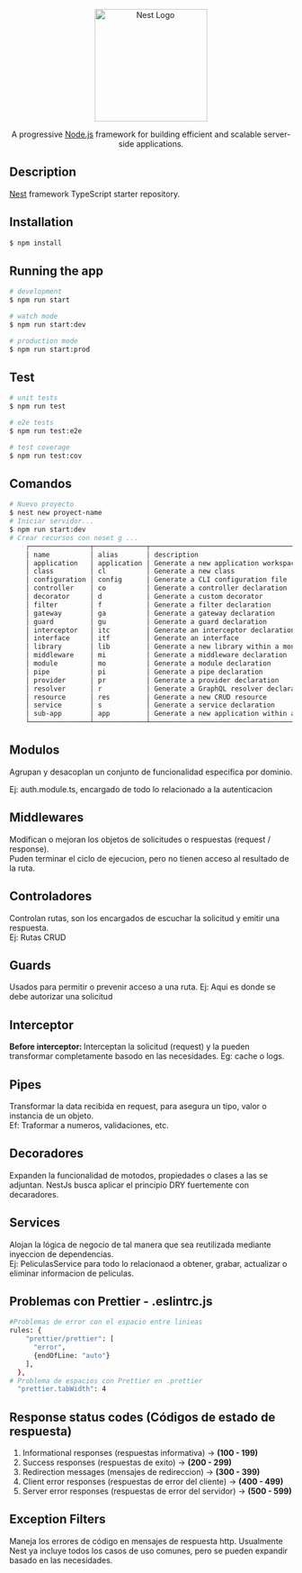<p align="center">
  <a href="http://nestjs.com/" target="blank"><img src="https://nestjs.com/img/logo-small.svg" width="200" alt="Nest Logo" /></a>
</p>

[circleci-image]: https://img.shields.io/circleci/build/github/nestjs/nest/master?token=abc123def456
[circleci-url]: https://circleci.com/gh/nestjs/nest

  <p align="center">A progressive <a href="http://nodejs.org" target="_blank">Node.js</a> framework for building efficient and scalable server-side applications.</p>
  <!--[![Backers on Open Collective](https://opencollective.com/nest/backers/badge.svg)](https://opencollective.com/nest#backer)
  [![Sponsors on Open Collective](https://opencollective.com/nest/sponsors/badge.svg)](https://opencollective.com/nest#sponsor)-->

## Description

[Nest](https://github.com/nestjs/nest) framework TypeScript starter repository.

## Installation

```bash
$ npm install
```

## Running the app

```bash
# development
$ npm run start

# watch mode
$ npm run start:dev

# production mode
$ npm run start:prod
```

## Test

```bash
# unit tests
$ npm run test

# e2e tests
$ npm run test:e2e

# test coverage
$ npm run test:cov
```
## Comandos

```bash
# Nuevo proyecto
$ nest new proyect-name
# Iniciar servidor...
$ npm run start:dev
# Crear recursos con neset g ...
    ┌───────────────┬─────────────┬──────────────────────────────────────────────┐
    │ name          │ alias       │ description                                  │
    │ application   │ application │ Generate a new application workspace         │
    │ class         │ cl          │ Generate a new class                         |
    │ configuration │ config      │ Generate a CLI configuration file            │
    │ controller    │ co          │ Generate a controller declaration            │
    │ decorator     │ d           │ Generate a custom decorator                  │
    │ filter        │ f           │ Generate a filter declaration                │
    │ gateway       │ ga          │ Generate a gateway declaration               │
    │ guard         │ gu          │ Generate a guard declaration                 │
    │ interceptor   │ itc         │ Generate an interceptor declaration          │
    │ interface     │ itf         │ Generate an interface                        │
    │ library       │ lib         │ Generate a new library within a monorepo     │
    │ middleware    │ mi          │ Generate a middleware declaration            │
    │ module        │ mo          │ Generate a module declaration                │
    │ pipe          │ pi          │ Generate a pipe declaration                  │
    │ provider      │ pr          │ Generate a provider declaration              │
    │ resolver      │ r           │ Generate a GraphQL resolver declaration      │
    │ resource      │ res         │ Generate a new CRUD resource                 │
    │ service       │ s           │ Generate a service declaration               │
    │ sub-app       │ app         │ Generate a new application within a monorepo │
    └───────────────┴─────────────┴──────────────────────────────────────────────┘
```
## Modulos
<p>
Agrupan y desacoplan un conjunto de funcionalidad especifica por dominio.
</p>
<p>
  Ej: auth.module.ts, encargado de todo lo relacionado a la autenticacion 
</p>

## Middlewares
<p>
 Modifican o mejoran los objetos de solicitudes o respuestas (request / response). <br>
 Puden terminar el ciclo de ejecucion, pero no tienen acceso al resultado de la ruta.
</p>

## Controladores
<p>
Controlan rutas, son los encargados de escuchar la solicitud y emitir una respuesta. <br>
Ej: Rutas CRUD
</p>

## Guards
<p>
Usados para permitir o prevenir acceso a una ruta. Ej: Aqui es donde se debe autorizar una solicitud
</p>

## Interceptor
<p>
<b>Before interceptor: </b> Interceptan la solicitud (request) y la pueden transformar completamente basodo en las necesidades. Eg: cache o logs.
</p>

## Pipes
<p>
  Transformar la data recibida en request, para asegura un tipo, valor o instancia de un objeto.
  <br>
  Ef: Traformar a numeros, validaciones, etc.
</p>

## Decoradores
<p>
Expanden la funcionalidad de motodos, propiedades o clases a las se  adjuntan. NestJs busca aplicar el principio DRY fuertemente con decaradores.
</p>

## Services
<p>
Alojan la lógica de negocio de tal manera que sea reutilizada mediante inyeccion de dependencias. <br>
Ej: PeliculasService para todo lo relacionaod a obtener, grabar, actualizar o eliminar informacion de peliculas.
</p>

## Problemas con Prettier - .eslintrc.js

```bash
#Problemas de error con el espacio entre linieas
rules: {
    "prettier/prettier": [
      "error",
      {endOfLine: "auto"}
    ],
  },
# Problema de espacios con Prettier en .prettier
  "prettier.tabWidth": 4
```

## Response status codes (Códigos de estado de respuesta)

<ol>
  <li> Informational responses (respuestas informativa) -> <strong>(100 - 199)</strong> </li>
  <li> Success responses (respuestas de exito) -> <strong>(200 - 299)</strong> </li>
  <li> Redirection messages (mensajes de redireccion) -> <strong>(300 - 399)</strong> </li>
  <li> Client error responses (respuestas de error del cliente) -> <strong>(400 - 499)</strong> </li>
  <li> Server error responses (respuestas de error del servidor) -> <strong>(500 - 599)</strong> </li>
</ol>

## Exception Filters

Maneja los errores de código en mensajes de respuesta http. Usualmente Nest ya incluye todos los casos de uso comunes, pero se pueden expandir basado en las necesidades.